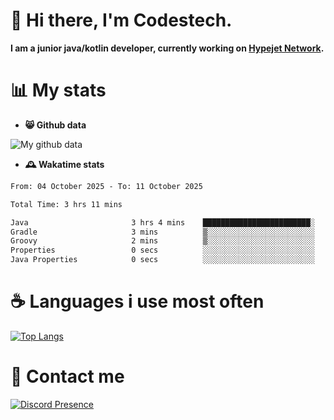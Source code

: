 # 👋 Hi there, I'm Codestech.
**I am a junior java/kotlin developer, currently working on [Hypejet Network](https://github.com/Hypejet).**

# 📊 My stats
- **😸 Github data**

![My github data](https://github-readme-stats.vercel.app/api?username=Codestech1&count_private=true&include_all_commits=true&theme=codeSTACKr)

- **🕰️ Wakatime stats**
<!--START_SECTION:waka-->

```txt
From: 04 October 2025 - To: 11 October 2025

Total Time: 3 hrs 11 mins

Java                       3 hrs 4 mins    ████████████████████████░   96.14 %
Gradle                     3 mins          ▒░░░░░░░░░░░░░░░░░░░░░░░░   01.72 %
Groovy                     2 mins          ▒░░░░░░░░░░░░░░░░░░░░░░░░   01.33 %
Properties                 0 secs          ░░░░░░░░░░░░░░░░░░░░░░░░░   00.50 %
Java Properties            0 secs          ░░░░░░░░░░░░░░░░░░░░░░░░░   00.17 %
```

<!--END_SECTION:waka-->

# ☕ Languages i use most often
[![Top Langs](https://github-readme-stats.vercel.app/api/top-langs/?username=Codestech1&layout=compact&langs_count=8&exclude_repo=window5000.github.io&theme=codeSTACKr)](https://github.com/anuraghazra/github-readme-stats)

# 💬 Contact me
[![Discord Presence](https://lanyard.cnrad.dev/api/650718742157852740)](https://discord.com/users/650718742157852740)
</br>
